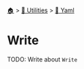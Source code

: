 <!--startTocHeader-->
[🏠](../../README.md) > [🔧 Utilities](../README.md) > [🍠 Yaml](README.md)
# Write
<!--endTocHeader-->

TODO: Write about `Write`

<!--startTocSubTopic-->
<!--endTocSubTopic-->